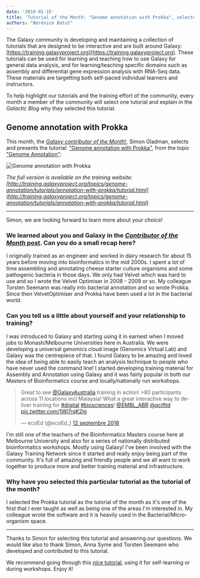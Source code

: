 ```yaml
---
date: '2019-01-15'
title: 'Tutorial of the Month: "Genome annotation with Prokka", selected by Simon Gladman'
authors: "Bérénice Batut"
---
```


The Galaxy community is developing and maintaining a collection of tutorials that are designed to be interactive and are built around Galaxy: [https://training.galaxyproject.org](https://training.galaxyproject.org). These tutorials can be used for learning and teaching how to use Galaxy for general data analysis, and for learning/teaching specific domains such as assembly and differential gene expression analysis with RNA-Seq data. These materials are targetting both self-paced individual learners and instructors.

To help highlight our tutorials and the training effort of the community, every month a member of the community will select one tutorial and explain in the *Galactic Blog* why they selected this tutorial.

## Genome annotation with Prokka

This month, the [*Galaxy contributor of the Month!*](../2018-12-cotm-simon-gladman), Simon Gladman, selects and presents the tutorial: ["Genome annotation with Prokka"](https://galaxyproject.github.io/training-material/topics/genome-annotation/tutorials/annotation-with-prokka/tutorial.html), from the topic ["Genome Annotation"](https://galaxyproject.github.io/training-material/topics/genome-annotation/tutorials/annotation-with-prokka/):

<img class="img-fluid mx-auto" src="/blog/2019-01-totm/annotation_with_prokka.png" alt="Genome annotation with Prokka"/>

*The full version is available on the training website: [http://training.galaxyproject.org/topics/genome-annotation/tutorials/annotation-with-prokka/tutorial.html](http://training.galaxyproject.org/topics/genome-annotation/tutorials/annotation-with-prokka/tutorial.html)*

---

Simon, we are looking forward to learn more about your choice!

### We learned about you and Galaxy in the [*Contributor of the Month* post](../2018-12-cotm-simon-gladman). Can you do a small recap here?

I originally trained as an engineer and worked in dairy research for about 15 years before moving into bioinformatics in the mid 2000s. I spent a lot of time assembling and annotating cheese starter culture organisms and some pathogenic bacteria in those days. We only had Velvet which was hard to use and so I wrote the Velvet Optimiser in 2008 - 2009 or so. My colleague Torsten Seemann was really into bacterial annotation and so wrote Prokka. Since then VelvetOptimiser and Prokka have been used a lot in the bacterial world.

### Can you tell us a little about yourself and your relationship to training?

I was introduced to Galaxy and starting using it in earnest when I moved jobs to Monash/Melbourne Universities here in Australia. We were developing a universal genomics cloud image (Genomics Virtual Lab) and Galaxy was the centrepiece of that. I found Galaxy to be amazing and loved the idea of being able to easily teach an analysis technique to people who have never used the command line! I started developing training material for Assembly and Annotation using Galaxy and it was fairly popular in both our Masters of Bioinformatics course and locally/nationally run workshops.

<blockquote class="twitter-tweet mx-auto" data-lang="en"><p lang="en" dir="ltr">Great to see <a href="https://twitter.com/GalaxyAustralia?ref_src=twsrc%5Etfw">@GalaxyAustralia</a> training in action! &gt;80 participants across 11 locations incl Malaysia! What a great interactive way to deliver training for <a href="https://twitter.com/hashtag/digital?src=hash&amp;ref_src=twsrc%5Etfw">#digital</a> <a href="https://twitter.com/hashtag/biosciences?src=hash&amp;ref_src=twsrc%5Etfw">#biosciences</a>! <a href="https://twitter.com/EMBL_ABR?ref_src=twsrc%5Etfw">@EMBL_ABR</a> <a href="https://twitter.com/qcifltd?ref_src=twsrc%5Etfw">@qcifltd</a> <a href="https://t.co/1Wl7rqK2lg">pic.twitter.com/1Wl7rqK2lg</a></p>&mdash; ecoEd (@ecoEd_) <a href="https://twitter.com/ecoEd_/status/1039733902175289344?ref_src=twsrc%5Etfw">12 septembre 2018</a></blockquote>
<script async src="https://platform.twitter.com/widgets.js" charset="utf-8"></script>

I'm still one of the teachers of the Bioinformatics Masters course here at Melbourne University and also for a series of nationally distributed bioinformatics workshops. Mostly using Galaxy! I've been involved with the Galaxy Training Network since it started and really enjoy being part of the community. It's full of amazing and friendly people and we all want to work together to produce more and better training material and infrastructure.

### Why have you selected this particular tutorial as the tutorial of the month?

I selected the Prokka tutorial as the tutorial of the month as it's one of the first that I ever taught as well as being one of the areas I'm interested in. My colleague wrote the software and it is heavily used in the Bacterial/Micro-organism space.

---

Thanks to Simon for selecting this tutorial and answering our questions. We would like also to thank Simon, Anna Syme and Torsten Seemann who developed and contributed to this tutorial.

We recommend going through this [nice tutorial](http://training.galaxyproject.org/topics/genome-annotation/tutorials/annotation-with-prokka/tutorial.html), using it for self-learning or during workshops. Enjoy it!
